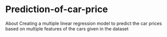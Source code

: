 # Prediction-of-car-price
About Creating a multiple linear regression model to predict the car prices based on multiple features of the cars given in the dataset
